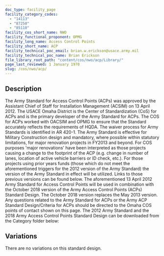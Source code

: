 ```yaml
---
doc_type: facility_page
facility_category_codes:
  - "14113"
  - "87250"
  - "85110"
facility_cos_short_name: NWO
facility_functional_proponent: OPMG
facility_long_name: Access Control Points
facility_short_name: ACP
facility_technical_poc_email: brian.w.erickson@usace.army.mil
facility_technical_poc_name: Brian Erickson
file_library_root_path: "content/cos/nwo/acp/Library/"
page_last_reviewed: 1 January 1970
slug: /cos/nwo/acp/
---
```


## Description

The Army Standard for Access Control Points (ACPs) was approved by the Assistant Chief of Staff for Installation Management (ACSIM) on 13 April 2012. The USACE Omaha District is the Center of Standardization (CoS) for ACPs and is the primary developer of the Army Standard for ACPs. The COS for ACPs worked with OACSIM and OPMG to ensure that the Standard accurately reflects the requirements of HQDA. The waiver process for Army Standards is identified in AR 420-1.
The Army Standard is effective for Military Construction design and mandatory, where possible within statutory limitations, for major renovation projects in FY2013 and beyond. For COS purposes 'major renovations' have been interpreted as those projects causing a change to the footprint of the ACP (e.g. change in number of lanes, location of active vehicle barriers or ID check, etc.). For those projects using prior years funds (those which do not meet the aforementioned triggers for the 2012 version of the Army Standard) the version of the Army Standard in effect will be utilized. Links to those previous versions can be found below.
The aforementioned 13 April 2012 Army Standard for Access Control Points will be used in combination with the October 2018 version of the Army Access Control Points (ACPs) Standard Design. The October 2018 version replaces the May 2013 version.
Any questions related to the Army Standard for ACPs or the Army ACP Standard Design/Criteria for ACPs should be directed to the Omaha COS points of contact shown on this page. The 2012 Army Standard and the 2018 Army Access Control Points Standard Design can be downloaded from the Category folder below:

## Variations

There are no variations on this standard design.

